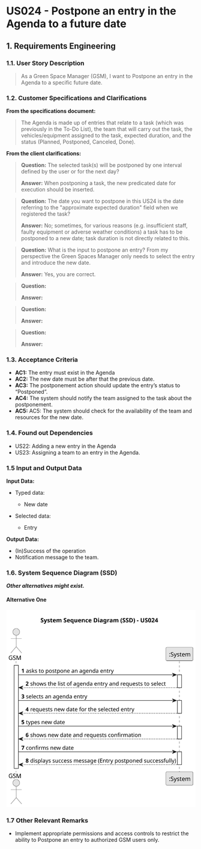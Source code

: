 # US024 - Postpone an entry in the Agenda to a future date

## 1. Requirements Engineering

### 1.1. User Story Description

> As a Green Space Manager (GSM), I want to Postpone an entry in the Agenda to a specific future date.

### 1.2. Customer Specifications and Clarifications 

**From the specifications document:**

> The Agenda is made up of entries that relate to a task (which was previously in the To-Do List), the team that will 
> carry out the task, the vehicles/equipment assigned to the task, expected duration, and the status (Planned, Postponed, Canceled, Done).

**From the client clarifications:**

> **Question:** The selected task(s) will be postponed by one interval defined by the user or for the next day?
> 
> **Answer:** When postponing a task, the new predicated date for execution should be inserted.

> **Question:** The date you want to postpone in this US24 is the date referring to the "approximate expected duration" field when we registered the task?
> 
> **Answer:** No; sometimes, for various reasons (e.g. insufficient staff, faulty equipment or adverse weather conditions) a task has to be postponed to a new date; task duration is not directly related to this.

> **Question:** What is the input to postpone an entry? From my perspective the Green Spaces Manager only needs to select the entry and introduce the new date.
> 
> **Answer:** Yes, you are correct.

> **Question:** 
> 
> **Answer:**

> **Question:** 
> 
> **Answer:** 
 
> **Question:** 
> 
> **Answer:** 


### 1.3. Acceptance Criteria

* **AC1:** The entry must exist in the Agenda
* **AC2:** The new date must be after that the previous date.
* **AC3:** The postponement action should update the entry’s status to “Postponed”.
* **AC4:** The system should notify the team assigned to the task about the postponement.
* **AC5:** AC5: The system should check for the availability of the team and resources for the new date.

### 1.4. Found out Dependencies

* US22: Adding a new entry in the Agenda
* US23: Assigning a team to an entry in the Agenda.

### 1.5 Input and Output Data

**Input Data:**

* Typed data:
    * New date
	
* Selected data:
    * Entry

**Output Data:**

* (In)Success of the operation
* Notification message to the team.

### 1.6. System Sequence Diagram (SSD)

**_Other alternatives might exist._**

#### Alternative One

![System Sequence Diagram - Alternative One](svg/us024-system-sequence-diagram-alternative-one.svg)

### 1.7 Other Relevant Remarks

* Implement appropriate permissions and access controls to restrict the ability to Postpone an entry to authorized GSM users only.